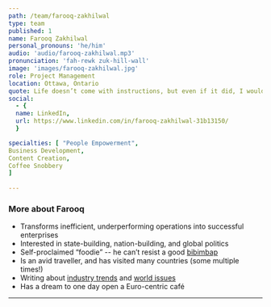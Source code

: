 ```yaml
---
path: /team/farooq-zakhilwal
type: team
published: 1
name: Farooq Zakhilwal
personal_pronouns: 'he/him'
audio: 'audio/farooq-zakhilwal.mp3'
pronunciation: 'fah-rewk zuk-hill-wall'
image: 'images/farooq-zakhilwal.jpg'
role: Project Management
location: Ottawa, Ontario
quote: Life doesn’t come with instructions, but even if it did, I would still make mistakes.
social: 
  - {
  name: LinkedIn,
  url: https://www.linkedin.com/in/farooq-zakhilwal-31b13150/
  }

specialties: [ "People Empowerment",
Business Development,
Content Creation,
Coffee Snobbery
]
  
---
```


### More about Farooq
* Transforms inefficient, underperforming operations into successful enterprises
* Interested in state-building, nation-building, and global politics
* Self-proclaimed “foodie” -- he can’t resist a good [bibimbap](https://en.wikipedia.org/wiki/Bibimbap)
* Is an avid traveller, and has visited many countries (some multiple times!)
* Writing about [industry trends](https://www.linkedin.com/pulse/start-business-save-world-social-enterprise-thriving-zakhilwal/?trk=public_profile_article_view) and [world issues](https://www.linkedin.com/pulse/can-we-get-rid-poverty-farooq-a-zakhilwal?trk=public_profile_article_view) 
* Has a dream to one day open a Euro-centric café

-----------------------------------
